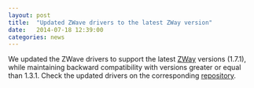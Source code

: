 ```yaml
---
layout: post
title:  "Updated ZWave drivers to the latest ZWay version"
date:   2014-07-18 12:39:00
categories: news
---
```


We updated the ZWave drivers to support the latest [ZWay](http://razberry.z-wave.me/index.php?id=24) versions (1.7.1), while maintaining backward compatibility with versions greater or equal than 1.3.1.
Check the updated drivers on the corresponding [repository](https://github.com/dog-gateway/zwave-drivers).